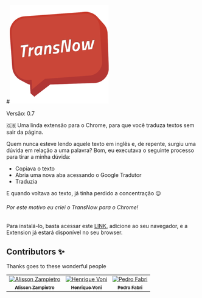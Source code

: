 #![TransNow](https://raw.githubusercontent.com/alissonzampietro/TransNow/master/images/260.png)

Versão: 0.7

 :gb: Uma linda extensão para o Chrome, para que você traduza textos sem sair da página.
 
Quem nunca esteve lendo aquele texto em inglês e, de repente, surgiu uma dúvida em relação a uma palavra? Bom, eu executava o seguinte processo para tirar a minha dúvida:

 - Copiava o texto
 - Abria uma nova aba acessando o Google Tradutor
 - Traduzia

E quando voltava ao texto, já tinha perdido a concentração :unamused:

###### Por este motivo eu criei o TransNow para o Chrome!

Para instalá-lo, basta acessar este [LINK](https://chrome.google.com/webstore/detail/transnow/bhbbdjohjpodjdkmbdadmpmlaoecdjmb), adicione ao seu navegador, e a Extension já estará disponível no seu browser.

## Contributors ✨

Thanks goes to these wonderful people
<table><tr><td align="center"><a href="https://github.com/alissonzampietro"><img src="https://avatars.githubusercontent.com/u/6091367?v=3" width="100px;" alt="Alisson Zampietro"/><br /><sub><b>Alisson Zampietro</b></sub></a></td><td align="center"><a href="https://github.com/henrique-voni"><img src="https://avatars.githubusercontent.com/u/20046231?v=3" width="100px;" alt="Henrique Voni"/><br /><sub><b>Henrique Voni</b></sub></a></td><td align="center"><a href="https://github.com/pedroafabri"><img src="https://avatars.githubusercontent.com/u/13004677?v=3" width="100px;" alt="Pedro Fabri"/><br /><sub><b>Pedro Fabri</b></sub></a></td></tr></table>
